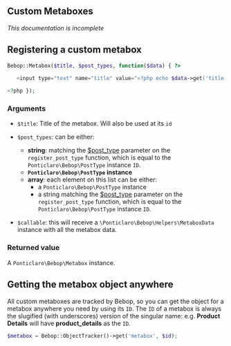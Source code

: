 Custom Metaboxes
---
*This documentation is incomplete*

## Registering a custom metabox

```php
Bebop::Metabox($title, $post_types, function($data) { ?>
  
   <input type="text" name="title" value="<?php echo $data->get('title', true); ?>">

<?php });
```

### Arguments
- `$title`: Title of the metabox. Will also be used at its `id`
- `$post_types`: can be either:
  - **string**: matching the [$post_type](http://codex.wordpress.org/Function_Reference/register_post_type#Parameters) parameter on the `register_post_type` function, which is equal to the `Ponticlaro\Bebop\PostType` instance `ID`. 
  - **`Ponticlaro\Bebop\PostType` instance**
  - **array**: each element on this list can be either:
    - a `Ponticlaro\Bebop\PostType` instance
    - a string matching the [$post_type](http://codex.wordpress.org/Function_Reference/register_post_type#Parameters) parameter on the `register_post_type` function, which is equal to the `Ponticlaro\Bebop\PostType` instance `ID`. 

- `$callable`: this will receive a `\Ponticlaro\Bebop\Helpers\MetaboxData` instance with all the metabox data.

### Returned value
A `Ponticlaro\Bebop\Metabox` instance.

## Getting the metabox object anywhere
All custom metaboxes are tracked by Bebop, so you can get the object for a metabox anywhere you need by using its `ID`. The `ID` of a metabox is always the slugified (with underscores) version of the singular name: e.g. **Product Details** will have **product_details** as the `ID`.

```php
$metabox = Bebop::ObjectTracker()->get('metabox', $id);
```